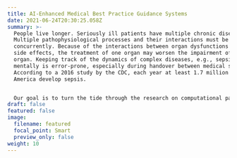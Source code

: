 ```yaml
---
title: AI-Enhanced Medical Best Practice Guidance Systems
date: 2021-06-24T20:30:25.058Z
summary: >-
  People live longer. Seriously ill patients have multiple chronic diseases.
  Multiple pathophysiological processes and their interactions must be tracked
  concurrently. Because of the interactions between organ dysfunctions and drug
  side effects, the treatment of one organ may worsen the impairment of another
  organ. Keeping track of the dynamics of complex diseases, e.g., sepsis,
  mentally is error-prone, especially during handover between medical staff.
  According to a 2016 study by the CDC, each year at least 1.7 million adults in
  America develop sepsis.


  Our goal is to turn the tide through the research on computational pathophysiology models and use these models to develop medical best practice systems.
draft: false
featured: false
image:
  filename: featured
  focal_point: Smart
  preview_only: false
weight: 10
---
```

